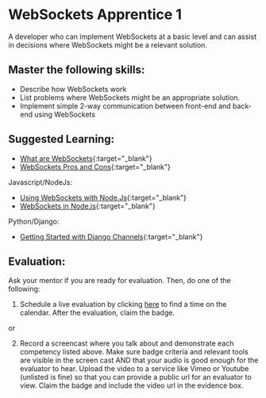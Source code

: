 # WebSockets Apprentice 1

A developer who can implement WebSockets at a basic level and can assist in decisions where WebSockets might be a relevant solution.

## Master the following skills:

- Describe how WebSockets work
- List problems where WebSockets might be an appropriate solution.
- Implement simple 2-way communication between front-end and back-end using WebSockets

## Suggested Learning:

- [What are WebSockets](https://www.youtube.com/watch?v=ZbrEztkwcw8){:target="\_blank"}
- [WebSockets Pros and Cons](https://www.youtube.com/watch?v=DFlgyrP5HMY){:target="\_blank"}

Javascript/NodeJs:

- [Using WebSockets with Node.Js](https://flaviocopes.com/node-websockets/){:target="\_blank"}
- [WebSockets in Node.js](https://masteringjs.io/tutorials/node/websockets){:target="\_blank"}

Python/Django:

- [Getting Started with Django Channels](https://realpython.com/getting-started-with-django-channels/){:target="\_blank"}

## Evaluation:

Ask your mentor if you are ready for evaluation. Then, do one of the following:

1. Schedule a live evaluation by clicking [here](https://api.logro.io/widget/appointment/codex-evals/full-stack) to find a time on the calendar. After the evaluation, claim the badge.

or

2. Record a screencast where you talk about and demonstrate each competency listed above. Make sure badge criteria and relevant tools are visible in the screen cast AND that your audio is good enough for the evaluator to hear. Upload the video to a service like Vimeo or Youtube (unlisted is fine) so that you can provide a public url for an evaluator to view. Claim the badge and include the video url in the evidence box.
